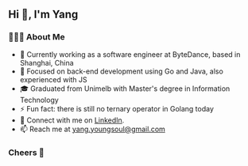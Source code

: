 <!--
**caffeaulait/caffeaulait** is a ✨ _special_ ✨ repository because its `README.md` (this file) appears on your GitHub profile.

Here are some ideas to get you started:

- 🔭 I’m currently working on ...
- 🌱 I’m currently learning ...
- 👯 I’m looking to collaborate on ...
- 🤔 I’m looking for help with ...
- 💬 Ask me about ...
- 📫 How to reach me: ...
- 😄 Pronouns: ...
- ⚡ Fun fact: ...
-->

<h2>Hi 👋, I'm Yang</h1>
<h3>👨🏻‍💻  About Me</h3>

- 💼 Currently working as a software engineer at ByteDance, based in Shanghai, China
- 🎯 Focused on back-end development using Go and Java, also experienced with JS
- 🎓 Graduated from Unimelb with Master's degree in Information Technology
- ⚡  Fun fact: there is still no ternary operator in Golang today
- 💬 Connect with me on [LinkedIn](https://www.linkedin.com/in/yang-lu-097782134/).
- 📫 Reach me at yang.youngsoul@gmail.com

### Cheers 🍻

<!-- 
<b>Support:</b>
<p><a href="https://www.buymeacoffee.com/caffeaulait"> <img align="left" src="https://cdn.buymeacoffee.com/buttons/v2/default-yellow.png" height="50" width="210" alt="caffeaulait" /></a></p><br><br> -->


<!-- ![caffeaulait's GitHub stats](https://github-readme-stats.vercel.app/api?username=caffeaulait&count_private=true&show_icons=true) -->

<!-- ![Top Langs](https://github-readme-stats.vercel.app/api/top-langs/?username=caffeaulait&layout=compact&langs_count=10&hide=asl) -->

